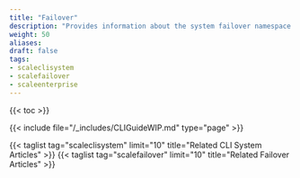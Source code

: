 ```yaml
---
title: "Failover"
description: "Provides information about the system failover namespace in the TrueNAS CLI. Includes command syntax and common commands."
weight: 50
aliases:
draft: false
tags:
- scaleclisystem
- scalefailover
- scaleenterprise
---
```


{{< toc >}}

{{< include file="/_includes/CLIGuideWIP.md" type="page" >}}

{{< taglist tag="scaleclisystem" limit="10" title="Related CLI System Articles" >}}
{{< taglist tag="scalefailover" limit="10" title="Related Failover Articles" >}}